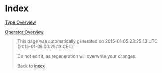 # Index

[Type Overview](TypeOverview.md)

[Operator Overview](OperatorOverview.md)



> This page was automatically generated on 2015-01-05 23:25:13 UTC (2015-01-06 00:25:13 CET)
> 
> 
> Do not edit it, as regeneration will overwrite your changes.
> 
> 
> Back to [index](Index.md)